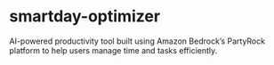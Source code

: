 # smartday-optimizer
AI-powered productivity tool built using Amazon Bedrock’s PartyRock platform to help users manage time and tasks efficiently.
